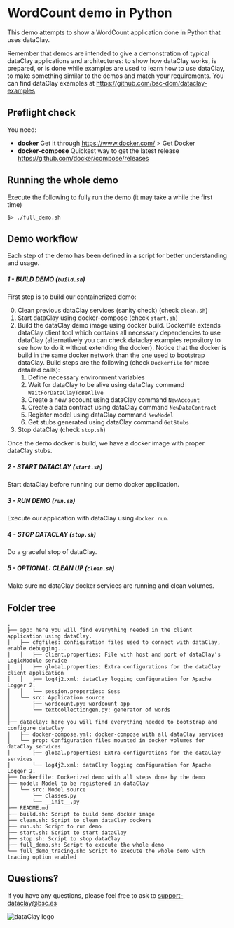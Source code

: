 # WordCount demo in Python

This demo attempts to show a WordCount application done in Python that uses dataClay.

Remember that demos are intended to give a demonstration of typical dataClay applications and architectures: to show how dataClay works, is prepared, or is done while examples are used to learn how to use dataClay, to make something similar to the demos and match your requirements. You can find dataClay examples at https://github.com/bsc-dom/dataclay-examples

## Preflight check

You need:

  - **docker** Get it through https://www.docker.com/ > Get Docker
  - **docker-compose** Quickest way to get the latest release https://github.com/docker/compose/releases
  
## Running the whole demo

Execute the following to fully run the demo (it may take a while the first time) 

``` 
$> ./full_demo.sh
```

## Demo workflow

Each step of the demo has been defined in a script for better understanding and usage.

##### 1 - BUILD DEMO (`build.sh`)

First step is to build our containerized demo:

0. Clean previous dataClay services (sanity check) (check `clean.sh`)
1. Start dataClay using docker-compose (check `start.sh`)
2. Build the dataClay demo image using docker build. Dockerfile extends dataClay client tool which contains all necessary dependencies to use dataClay (alternatively you can check dataclay examples repository to see how to do it without extending the docker). Notice that the docker is build in the same docker network than the one used to bootstrap dataClay. Build steps are the following (check `Dockerfile` for more detailed calls):
   1. Define necessary environment variables 
   2. Wait for dataClay to be alive using dataClay command `WaitForDataClayToBeAlive`
   3. Create a new account using dataClay command `NewAccount`
   4. Create a data contract using dataClay command `NewDataContract`
   5. Register model using dataClay command `NewModel`
   6. Get stubs generated using dataClay command `GetStubs`
3. Stop dataClay (check `stop.sh`)

Once the demo docker is build, we have a docker image with proper dataClay stubs.
   
##### 2 - START DATACLAY (`start.sh`)

Start dataClay before running our demo docker application. 

##### 3 - RUN DEMO (`run.sh`)

Execute our application with dataClay using `docker run`. 

##### 4 - STOP DATACLAY (`stop.sh`)

Do a graceful stop of dataClay. 

##### 5 - OPTIONAL: CLEAN UP (`clean.sh`)

Make sure no dataClay docker services are running and clean volumes.


## Folder tree 
```
.
├── app: here you will find everything needed in the client application using dataClay. 
│   ├── cfgfiles: configuration files used to connect with dataClay, enable debugging...
│   │   ├── client.properties: File with host and port of dataClay's LogicModule service
│   │   ├── global.properties: Extra configurations for the dataClay client application
│   │   ├── log4j2.xml: dataClay logging configuration for Apache Logger 2. 
│   │   └── session.properties: Sess
│   └── src: Application source
│       ├── wordcount.py: wordcount app
│       └── textcollectiongen.py: generator of words
│   
├── dataclay: here you will find everything needed to bootstrap and configure dataClay 
│   ├── docker-compose.yml: docker-compose with all dataClay services
│   └── prop: Configuration files mounted in docker volumes for dataClay services
│       ├── global.properties: Extra configurations for the dataClay services
│       └── log4j2.xml: dataClay logging configuration for Apache Logger 2. 
├── Dockerfile: Dockerized demo with all steps done by the demo
├── model: Model to be registered in dataClay
│   └── src: Model source
│       └── classes.py
│       └── __init__.py
├── README.md
├── build.sh: Script to build demo docker image
├── clean.sh: Script to clean dataClay dockers
├── run.sh: Script to run demo
├── start.sh: Script to start dataClay
├── stop.sh: Script to stop dataClay
├── full_demo.sh: Script to execute the whole demo
└── full_demo_tracing.sh: Script to execute the whole demo with tracing option enabled

```

## Questions? 

If you have any questions, please feel free to ask to support-dataclay@bsc.es

![dataClay logo](https://www.bsc.es/sites/default/files/public/styles/bscw2_-_simple_crop_style/public/bscw2/content/software-app/logo/logo_dataclay_web_bsc.jpg)